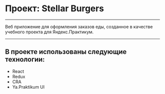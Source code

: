 # Проект: Stellar Burgers
---
Веб приложение для оформления заказов еды, созданное в качестве учебного проекта для Яндекс.Практикум.

---

## В проекте использованы следующие технологии:

+ React
+ Redux
+ CRA
+ Ya.Praktikum UI